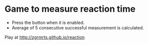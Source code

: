 # Game to measure reaction time

* Press the button when it is enabled.
* Average of 5 consecutive successful measurement is calculated.

Play at http://zgrmrts.github.io/reaction
